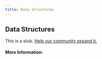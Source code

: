 ```yaml
---
title: Data Structures
---
```


## Data Structures

This is a stub. [Help our community expand it.](https://github.com/freeCodeCamp/guide-articles/tree/master/articles/Computer-Science/Data-Structures/index.md)

<!-- The article goes here, in GitHub-flavored Markdown. Feel free to add YouTube videos, images, and CodePen/JSBin embeds  -->

#### More Information:
<!-- Please add any articles you think might be helpful to read before writing the article -->


